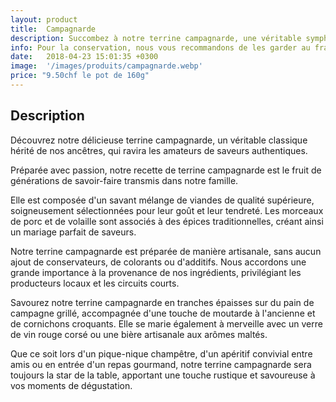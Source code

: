 ```yaml
---
layout: product
title:  Campagnarde
description: Succombez à notre terrine campagnarde, une véritable symphonie de saveurs rustiques et gourmandes, alliant des viandes de choix, des épices traditionnelles et un savoir-faire artisanal, pour une expérience culinaire authentique et réconfortante qui rappelle les plaisirs simples de la campagne.
info: Pour la conservation, nous vous recommandons de les garder au frais à 4° max.<br/>Après ouverture, elle se conserve environ 5 à 15 jours.
date:   2018-04-23 15:01:35 +0300
image:  '/images/produits/campagnarde.webp'
price: "9.50chf le pot de 160g"
---
```


## Description

Découvrez notre délicieuse terrine campagnarde, un véritable classique hérité de nos ancêtres, qui ravira les amateurs de saveurs authentiques.

Préparée avec passion, notre recette de terrine campagnarde est le fruit de générations de savoir-faire transmis dans notre famille.

Elle est composée d'un savant mélange de viandes de qualité supérieure, soigneusement sélectionnées pour leur goût et leur tendreté. Les morceaux de porc et de volaille sont associés à des épices traditionnelles, créant ainsi un mariage parfait de saveurs.

Notre terrine campagnarde est préparée de manière artisanale, sans aucun ajout de conservateurs, de colorants ou d'additifs. Nous accordons une grande importance à la provenance de nos ingrédients, privilégiant les producteurs locaux et les circuits courts.

Savourez notre terrine campagnarde en tranches épaisses sur du pain de campagne grillé, accompagnée d'une touche de moutarde à l'ancienne et de cornichons croquants. Elle se marie également à merveille avec un verre de vin rouge corsé ou une bière artisanale aux arômes maltés.

Que ce soit lors d'un pique-nique champêtre, d'un apéritif convivial entre amis ou en entrée d'un repas gourmand, notre terrine campagnarde sera toujours la star de la table, apportant une touche rustique et savoureuse à vos moments de dégustation.